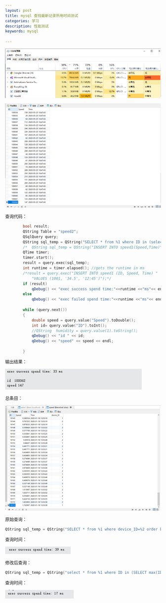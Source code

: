 ```yaml
---
layout: post
title: mysql 查找最新记录所用时间测试
categories: 学习
description: 性能测试
keywords: mysql

---
```


<head>
    <script src="https://cdn.mathjax.org/mathjax/latest/MathJax.js?config=TeX-AMS-MML_HTMLorMML" type="text/javascript"></script>
    <script type="text/x-mathjax-config">
        MathJax.Hub.Config({
            tex2jax: {
            skipTags: ['script', 'noscript', 'style', 'textarea', 'pre'],
            inlineMath: [['$','$']]
            }
        });
    </script>
</head>

![image-20200525164720855](/images/blog/image-20200525164720855.png)

![image-20200525164826153](/images/blog/image-20200525164826153.png)

查询代码：

```c++
		bool result;
		QString Table = "speed2";
		QSqlQuery query;
		QString sql_temp = QString("SELECT * from %1 where ID in (select max(ID) from %1)").arg(Table);
		/*	QString sql_temp = QString("INSERT INTO speed1(Speed,Time)" 			             "VALUES('34.5','2020-05-25 12:45')");*/
		QTime timer;
		timer.start();
		result = query.exec(sql_temp);
		int runtime = timer.elapsed(); //gets the runtime in ms
		/*result = query.exec("INSERT INTO speed1 (ID, Speed, Time) "
			"VALUES (1001, '34.5', '12:45')");*/
		if (result)
			qDebug() << "exec success spend time:"<<runtime <<"ms"<< endl;
		else
			qDebug() << "exec failed spend time:"<<runtime <<"ms"<< endl;

		while (query.next())
		{
			double speed = query.value("Speed").toDouble();
			int id= query.value("ID").toInt();
			//QString  humidity = query.value(1).toString();
			qDebug() << "id " << id;
			qDebug() << "speed" << speed << endl;

		}
```

输出结果：

![image-20200525165029564](/images/blog/image-20200525165029564.png)



总条目：

![image-20200525172941073](/images/blog/image-20200525172941073.png)



原始查询：

```c++
QString sql_temp = QString("SELECT * from %1 where device_ID=%2 order by Time ASC").arg(Table).arg(id);
```

查询时间：

![image-20200525173048212](/images/blog/image-20200525173048212.png)



修改后查询：

```c++
QString sql_temp = QString("select * from %1 where ID in (SELECT max(ID) from %1 where device_ID=%2)").arg(Table).arg(id);
```
查询时间：

![image-20200525173140989](/images/blog/image-20200525173140989.png)





